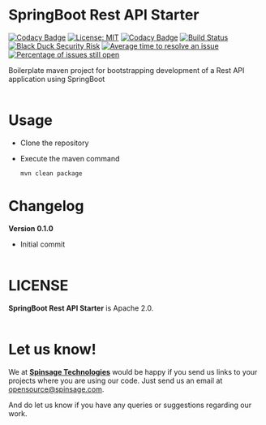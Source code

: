 
# SpringBoot Rest API Starter

[![Codacy Badge](https://api.codacy.com/project/badge/Grade/8ae27b3c9f3344f78e548cfd1f1a3585)](https://app.codacy.com/gh/spinsage/springboot-starter-rest?utm_source=github.com&utm_medium=referral&utm_content=spinsage/springboot-starter-rest&utm_campaign=Badge_Grade)
[![License: MIT](https://img.shields.io/badge/License-MIT-yellow.svg)](https://opensource.org/licenses/MIT)
[![Codacy Badge](https://api.codacy.com/project/badge/Grade/3d2fd6da3e7a45acace14b08f318e2ce)](https://app.codacy.com/gh/spinsage/springboot-starter-rest?utm_source=github.com&utm_medium=referral&utm_content=spinsage/springboot-starter-rest&utm_campaign=Badge_Grade)
[![Build Status](https://travis-ci.com/spinsage/springboot-starter-rest.svg?branch=master)](https://travis-ci.com/spinsage/springboot-starter-rest)
[![Black Duck Security Risk](https://copilot.blackducksoftware.com/github/repos/spinsage/springboot-starter-rest/branches/master/badge-risk.svg)](https://copilot.blackducksoftware.com/github/repos/spinsage/springboot-starter-rest/branches/master)
[![Average time to resolve an issue](http://isitmaintained.com/badge/resolution/spinsage/springboot-starter-rest.svg)](http://isitmaintained.com/project/spinsage/springboot-starter-rest "Average time to resolve an issue") 
[![Percentage of issues still open](http://isitmaintained.com/badge/open/spinsage/springboot-starter-rest.svg)](http://isitmaintained.com/project/spinsage/springboot-starter-rest "Percentage of issues still open")

Boilerplate maven project for bootstrapping development of a Rest API application using SpringBoot
<br><br>
# Usage
- Clone the repository
- Execute the maven command

	```bash
	mvn clean package
	```
# Changelog
**Version 0.1.0**
- Initial commit
<br><br>

# LICENSE
**SpringBoot Rest API Starter** is Apache 2.0.
<br><br>

# Let us know!
We at [**Spinsage Technologies**](https://www.spinsage.com/) would be happy if you send us links to your projects where you are using our code. Just send us an email at [opensource@spinsage.com](opensource@spinsage.com). 

And do let us know if you have any queries or suggestions regarding our work.

